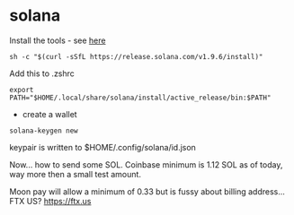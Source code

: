 # solana

Install the tools - see [here](https://docs.solana.com/cli/install-solana-cli-tools)

```
sh -c "$(curl -sSfL https://release.solana.com/v1.9.6/install)"
```

Add this to .zshrc


```
export PATH="$HOME/.local/share/solana/install/active_release/bin:$PATH"
```

* create a wallet

```
solana-keygen new
```

keypair is written to $HOME/.config/solana/id.json

Now... how to send some SOL. Coinbase minimum is 1.12 SOL as of today, way more then a small test amount.

Moon pay will allow a minimum of 0.33 but is fussy about billing address...
FTX US? https://ftx.us

